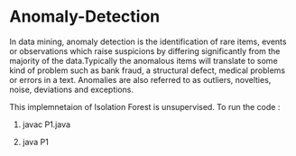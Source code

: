 # Anomaly-Detection
In data mining, anomaly detection is the identification of rare items, events or observations which raise suspicions by differing significantly from the majority of the data.Typically the anomalous items will translate to some kind of problem such as bank fraud, a structural defect, medical problems or errors in a text. Anomalies are also referred to as outliers, novelties, noise, deviations and exceptions.

This implemnetaion of Isolation Forest is unsupervised. To run the code :

1. javac P1.java

2. java P1
